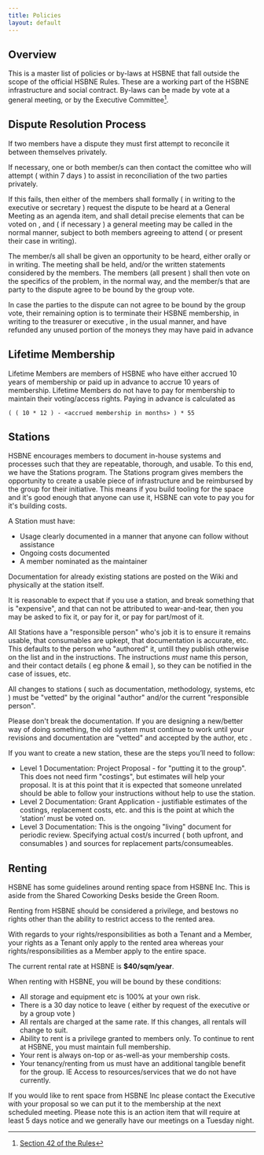```yaml
---
title: Policies
layout: default
---
```


## Overview
This is a master list of policies or by-laws at HSBNE that fall outside the scope of the official HSBNE Rules. These are a working part of the HSBNE infrastructure and social contract. By-laws can be made by vote at a general meeting, or by the Executive Committee[^1].

## Dispute Resolution Process

If two members have a dispute they must first attempt to reconcile it between themselves privately.

If necessary, one or both member/s can then contact the comittee who will attempt ( within 7 days ) to assist in reconciliation of the two parties privately.

If this fails, then either of the members shall formally ( in writing to the executive or secretary ) request the dispute to be heard at a General Meeting as an agenda item, and shall detail precise elements that can be voted on , and ( if necessary ) a general meeting may be called in the normal manner, subject to both members agreeing to attend ( or present their case in writing).

The member/s all shall be given an opportunity to be heard, either orally or in writing. The meeting shall be held, and/or the written statements considered by the members. The members  (all present ) shall then vote on the specifics of the problem,  in the normal way, and  the member/s that are party to the dispute agree to be bound by the group vote.

In case the parties to the dispute can not agree to be bound by the group vote, their remaining option is to terminate their HSBNE membership, in writing to the treasurer or executive , in the usual manner, and have refunded any unused portion of the moneys they may have paid in advance

## Lifetime Membership

Lifetime Members are members of HSBNE who have either accrued 10 years of membership or paid up in advance to accrue 10 years of membership. Lifetime Members do not have to pay for membership to maintain their voting/access rights. Paying in advance is calculated as 

    ( ( 10 * 12 ) - <accrued membership in months> ) * 55

## Stations

HSBNE encourages members to document in-house systems and processes such that they are repeatable, thorough, and usable. To this end, we have the Stations program. The Stations program gives members the opportunity to create a usable piece of infrastructure and be reimbursed by the group for their initiative. This means if you build tooling for the space and it's good enough that anyone can use it, HSBNE can vote to pay you for it's building costs.

A Station must have:

- Usage clearly documented in a manner that anyone can follow without assistance
- Ongoing costs documented
- A member nominated as the maintainer

Documentation for already existing stations are posted on the Wiki and physically at the station itself.

It is reasonable to expect that if you use a station, and break something that is "expensive", and that can not be attributed to wear-and-tear, then you may be asked to fix it, or pay for it, or pay for part/most of it.

All Stations have a "responsible person" who's job it is to ensure it remains usable, that consumables are upkept, that documentation is accurate, etc. This defaults to the person who "authored" it, untill they publish otherwise on the list and in the instructions.   The instructions *must* name this person, and their contact details ( eg phone & email ), so they can be notified in the case of issues, etc. 

All changes to stations ( such as documentation, methodology, systems, etc ) must be "vetted" by the original "author" and/or the current "responsible person".

Please don't break the documentation.   If you are designing a new/better way of doing something, the old system must continue to work until your revisions and documentation are "vetted" and accepted by the author, etc .

If you want to create a new station, these are the steps you’ll need to follow:
- Level 1 Documentation:  Project Proposal -  for "putting it to the group". This does not need firm "costings", but estimates will help your proposal. It is at this point that it is expected that someone unrelated should be able to follow your instructions without help to use the station.
- Level 2 Documentation:  Grant Application - justifiable estimates of the costings, replacement costs, etc. and this is the point at which the ‘station’ must be voted on.
- Level 3 Documentation:  This is the ongoing "living" document for periodic review.  Specifying actual cost/s incurred ( both upfront, and consumables ) and sources for replacement parts/consumeables. 

## Renting

HSBNE has some guidelines around renting space from HSBNE Inc. This is aside from the Shared Coworking Desks beside the Green Room. 

Renting from HSBNE should be considered a privilege, and bestows no rights other than the ability to restrict access to the rented area.

With regards to your rights/responsibilities as both a Tenant and a Member, your rights as a Tenant only apply to the rented area whereas your rights/responsibilities as a Member apply to the entire space.

The current rental rate at HSBNE is **$40/sqm/year**.

When renting with HSBNE, you will be bound by these conditions:

- All storage and equipment etc is 100% at your own risk.
- There is a 30 day notice to leave ( either by request of the executive or by a group vote )
- All rentals are charged at the same rate. If this changes, all rentals will change to suit.
- Ability to rent is a privilege granted to members only. To continue to rent at HSBNE, you must maintain full membership.
- Your rent is always on-top or as-well-as your membership costs.
- Your tenancy/renting from us must have an additional tangible benefit for the group. IE Access to resources/services that we do not have currently.

If you would like to rent space from HSBNE Inc please contact the Executive with your proposal so we can put it to the membership at the next scheduled meeting. Please note this is an action item that will require at least 5 days notice and we generally have our meetings on a Tuesday night.

[^1]: [Section 42 of the Rules](/admin/rules.html#bylaws)
